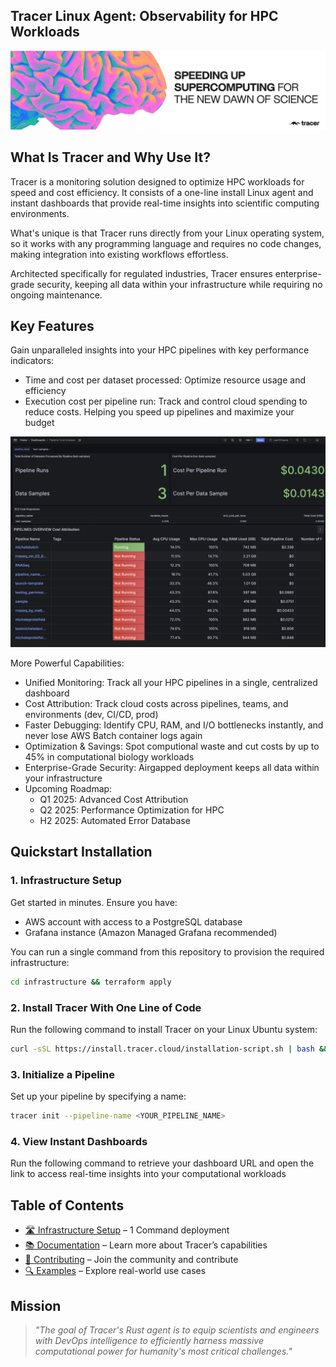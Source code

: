 <h2 align="left">
Tracer Linux Agent: Observability for HPC Workloads
</h2>

![Tracer Banner](docs/images/tracer-banner-image.jpeg)

## What Is Tracer and Why Use It? 
Tracer is a monitoring solution designed to optimize HPC workloads for speed and cost efficiency. It consists of a one-line install Linux agent and instant dashboards that provide real-time insights into scientific computing environments.

What's unique is that Tracer runs directly from your Linux operating system, so it works with any programming language and requires no code changes, making integration into existing workflows effortless.

Architected specifically for regulated industries, Tracer ensures enterprise-grade security, keeping all data within your infrastructure while requiring no ongoing maintenance.

## Key Features 
Gain unparalleled insights into your HPC pipelines with key performance indicators:
- Time and cost per dataset processed: Optimize resource usage and efficiency
- Execution cost per pipeline run: Track and control cloud spending to reduce costs. Helping you speed up pipelines and maximize your budget

![Tracer Dashboards](docs/images/20250316-kpi-dashboard.png)

More Powerful Capabilities:
- Unified Monitoring: Track all your HPC pipelines in a single, centralized dashboard
- Cost Attribution: Track cloud costs across pipelines, teams, and environments (dev, CI/CD, prod)
- Faster Debugging: Identify CPU, RAM, and I/O bottlenecks instantly, and never lose AWS Batch container logs again
- Optimization & Savings: Spot computional waste and cut costs by up to 45% in computational biology workloads
- Enterprise-Grade Security: Airgapped deployment keeps all data within your infrastructure
- Upcoming Roadmap:
    - Q1 2025: Advanced Cost Attribution
    - Q2 2025: Performance Optimization for HPC
    - H2 2025: Automated Error Database

## Quickstart Installation
### 1. Infrastructure Setup  
Get started in minutes. Ensure you have:
- AWS account with access to a PostgreSQL database
- Grafana instance (Amazon Managed Grafana recommended)

You can run a single command from this repository to provision the required infrastructure:

```bash
cd infrastructure && terraform apply
 ```

### 2. Install Tracer With One Line of Code
Run the following command to install Tracer on your Linux Ubuntu system:
```bash
curl -sSL https://install.tracer.cloud/installation-script.sh | bash && source ~/.bashrc
 ```
### 3. Initialize a Pipeline
Set up your pipeline by specifying a name:
```bash
tracer init --pipeline-name <YOUR_PIPELINE_NAME>
 ```
### 4. View Instant Dashboards 
Run the following command to retrieve your dashboard URL and open the link to access real-time insights into your computational workloads

## Table of Contents
- [🛣️ Infrastructure Setup](docs/INFRASTRUCTURE_SETUP.md) – 1 Command deployment
- [📚 Documentation](DOCUMENTATION.md) – Learn more about Tracer’s capabilities
- [🤝 Contributing](docs/CONTRIBUTING.md) – Join the community and contribute
- [🔍 Examples](docs/EXAMPLES.md) – Explore real-world use cases 


## Mission

> *"The goal of Tracer's Rust agent is to equip scientists and engineers with DevOps intelligence to efficiently harness massive computational power for humanity's most critical challenges."*